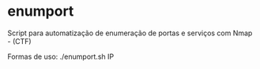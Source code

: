# enumport
Script para automatização de enumeração de portas e serviços com Nmap - (CTF)

Formas de uso: ./enumport.sh IP
